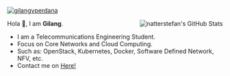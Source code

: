 [![gilangvperdana](https://res.cloudinary.com/gbesar/image/upload/v1625141309/gilangvperdana-1500x500_wyyjge.png)][1]

<a href="https://github.com/gilangvperdana/gilangvperdana">
  <img align="right" src="https://github-readme-stats.vercel.app/api/?username=gilangvperdana&show_icons=true&title_color=fff&icon_color=79ff97&text_color=9f9f9f&bg_color=151515&hide_title=true" alt="natterstefan's GitHub Stats" />
</a>

Hola 👋,
I am **Gilang**.

- I am a Telecommunications Engineering Student.
- Focus on Core Networks and Cloud Computing. 
- Such as: OpenStack, Kubernetes, Docker, Software Defined Network, NFV, etc.
- Contact me on [Here!][1]

[1]: https://gbesar.com/link






